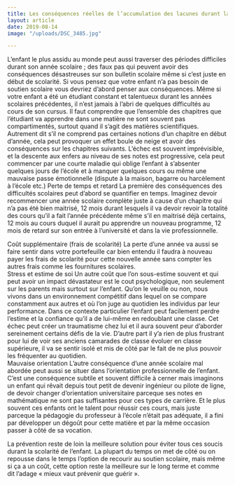 ```yaml
---
title: Les conséquences réelles de l’accumulation des lacunes durant la scolarité
layout: article
date: 2019-08-14
image: "/uploads/DSC_3485.jpg"

---
```

L’enfant le plus assidu au monde peut aussi traverser des périodes difficiles durant son année scolaire ; des faux pas qui peuvent avoir des conséquences désastreuses sur son bulletin scolaire même si c’est juste en début de scolarité. Si vous pensez que votre enfant n’a pas besoin de soutien scolaire vous devriez d’abord penser aux conséquences.
Même si votre enfant a été un étudiant constant et talentueux durant les années scolaires précédentes, il n’est jamais à l’abri de quelques difficultés au cours de son cursus. Il faut comprendre que l’ensemble des chapitres que l’étudiant va apprendre dans une matière ne sont souvent pas compartimentés, surtout quand il s’agit des matières scientifiques. Autrement dit s’il ne comprend pas certaines notions d’un chapitre en début d’année, cela peut provoquer un effet boule de neige et avoir des conséquences sur les chapitres suivants. L’échec est souvent imprévisible, et la descente aux enfers au niveau de ses notes est progressive, cela peut commencer par une courte maladie qui oblige l’enfant à s’absenter quelques jours de l’école et à manquer quelques cours ou même une mauvaise passe émotionnelle (dispute à la maison, bagarre ou harcèlement à l’école etc.)
Perte de temps et retard
La première des conséquences des difficultés scolaires peut d’abord se quantifier en temps. Imaginez devoir recommencer une année scolaire complète juste à cause d’un chapitre qui n’a pas été bien maitrisé, 12 mois durant lesquels il va devoir revoir la totalité des cours qu’il a fait l’année précédente même s’il en maitrisé déjà certains, 12 mois au cours duquel il aurait pu apprendre un nouveau programme, 12 mois de retard sur son entrée à l’université et dans la vie professionnelle.
 
Coût supplémentaire (frais de scolarité)
La perte d’une année va aussi se faire sentir dans votre portefeuille car bien entendu il faudra à nouveau payer les frais de scolarité pour cette nouvelle année sans compter les autres frais comme les fournitures scolaires.  
Stress et estime de soi
Un autre coût que l’on sous-estime souvent et qui peut avoir un impact dévastateur est le cout psychologique, non seulement sur les parents mais surtout sur l’enfant. Qu’on le veuille ou non, nous vivons dans un environnement compétitif dans lequel on se compare constamment aux autres et où l’on juge au quotidien les individus par leur performance. Dans ce contexte particulier l’enfant peut facilement perdre l’estime et la confiance qu’il a de lui-même en redoublant une classe. Cet échec peut créer un traumatisme chez lui et il aura souvent peur d’aborder sereinement certains défis de la vie. D’autre part il y’a rien de plus frustrant pour lui de voir ses anciens camarades de classe évoluer en classe supérieure, il va se sentir isolé et mis de côté par le fait de ne plus pouvoir les fréquenter au quotidien.   
Mauvaise orientation 
L’autre conséquence d’une année scolaire mal abordée peut aussi se situer dans l’orientation professionnelle de l’enfant. C’est une conséquence subtile et souvent difficile à cerner mais imaginons un enfant qui rêvait depuis tout petit de devenir ingénieur ou pilote de ligne, de devoir changer d’orientation universitaire parceque ses notes en mathématique ne sont pas suffisantes pour ces types de carrière. Et le plus souvent ces enfants ont le talent pour réussir ces cours, mais juste parceque la pédagogie du professeur à l’école n’était pas adéquate, il a fini par développer un dégoût pour cette matière et par la même occasion passer à côté de sa vocation.
 
La prévention reste de loin la meilleure solution pour éviter tous ces soucis durant la scolarité de l’enfant. La plupart du temps on met de côté ou on repousse dans le temps l’option de recourir au soutien scolaire, mais même si ça a un coût, cette option reste la meilleure sur le long terme et comme dit l’adage « mieux vaut prévenir que guérir ».